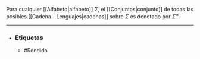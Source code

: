 Para cualquier [[Alfabeto|alfabeto]] $Σ$, el [[Conjuntos|conjunto]] de todas las posibles [[Cadena - Lenguajes|cadenas]] sobre $Σ$ es denotado por $Σ^∗$. 
***
- ### Etiquetas
	- #Rendido